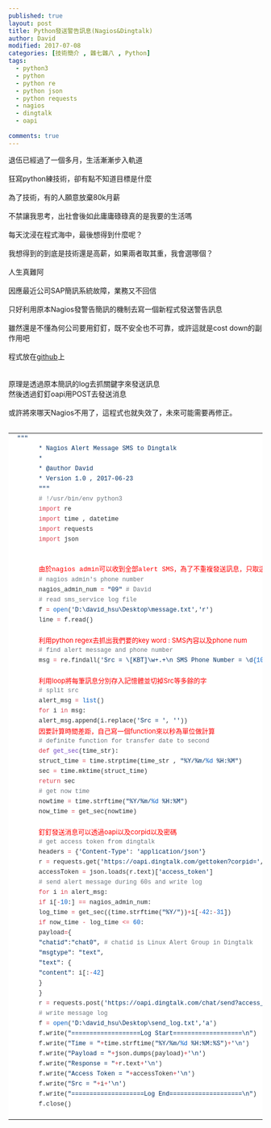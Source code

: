 ```yaml
---
published: true
layout: post
title: Python發送警告訊息(Nagios&Dingtalk)
author: David
modified: 2017-07-08
categories: [技術簡介 , 雜七雜八 , Python]
tags: 
  - python3
  - python
  - python re
  - python json
  - python requests
  - nagios
  - dingtalk
  - oapi
  
comments: true
---
```

退伍已經過了一個多月，生活漸漸步入軌道<br />
<br />
狂寫python練技術，卻有點不知道目標是什麼<br />
<br />
為了技術，有的人願意放棄80k月薪<br />
<br />
不禁讓我思考，出社會後如此庸庸碌碌真的是我要的生活嗎<br />
<br />
每天沈浸在程式海中，最後想得到什麼呢？<br />
<br />
我想得到的到底是技術還是高薪，如果兩者取其重，我會選哪個？<br />
<br />
人生真難阿<br />
<br />
因應最近公司SAP簡訊系統故障，業務又不回信<br />
<br />
只好利用原本Nagios發警告簡訊的機制去寫一個新程式發送警告訊息<br />
<br />
雖然還是不懂為何公司要用釘釘，既不安全也不可靠，或許這就是cost down的副作用吧<br />
<br />
程式放在<a href="https://github.com/davidh83110/Nagios_Dingtalk-Alert-Msg" target="_blank">github</a>上<br />
<br />
<br />
原理是透過原本簡訊的log去抓關鍵字來發送訊息<br />
然後透過釘釘oapi用POST去發送消息<br />
<br />
或許將來哪天Nagios不用了，這程式也就失效了，未來可能需要再修正。<br />
<br />
<table class="highlight tab-size js-file-line-container" data-tab-size="8" style="background-color: white; border-collapse: collapse; border-spacing: 0px; box-sizing: border-box; color: #24292e; font-family: -apple-system, system-ui, &quot;Segoe UI&quot;, Helvetica, Arial, sans-serif, &quot;Apple Color Emoji&quot;, &quot;Segoe UI Emoji&quot;, &quot;Segoe UI Symbol&quot;; font-size: 14px; tab-size: 8;"><tbody style="box-sizing: border-box;">
<tr style="box-sizing: border-box;"><td class="blob-code blob-code-inner js-file-line" id="LC1" style="box-sizing: border-box; font-family: SFMono-Regular, Consolas, &quot;Liberation Mono&quot;, Menlo, Courier, monospace; font-size: 12px; line-height: 20px; overflow: visible; padding: 0px 10px; position: relative; vertical-align: top; white-space: pre; word-wrap: normal;"><span class="pl-s" style="box-sizing: border-box; color: #032f62;"> """</span></td></tr>
<tr style="box-sizing: border-box;"><td class="blob-num js-line-number" data-line-number="2" id="L2" style="box-sizing: border-box; color: rgba(27, 31, 35, 0.3); cursor: pointer; font-family: SFMono-Regular, Consolas, &quot;Liberation Mono&quot;, Menlo, Courier, monospace; font-size: 12px; line-height: 20px; min-width: 50px; padding: 0px 10px; text-align: right; user-select: none; vertical-align: top; white-space: nowrap; width: 50px;"></td><td class="blob-code blob-code-inner js-file-line" id="LC2" style="box-sizing: border-box; font-family: SFMono-Regular, Consolas, &quot;Liberation Mono&quot;, Menlo, Courier, monospace; font-size: 12px; line-height: 20px; overflow: visible; padding: 0px 10px; position: relative; vertical-align: top; white-space: pre; word-wrap: normal;"><span class="pl-s" style="box-sizing: border-box; color: #032f62;">* Nagios Alert Message SMS to Dingtalk</span></td></tr>
<tr style="box-sizing: border-box;"><td class="blob-num js-line-number" data-line-number="3" id="L3" style="box-sizing: border-box; color: rgba(27, 31, 35, 0.3); cursor: pointer; font-family: SFMono-Regular, Consolas, &quot;Liberation Mono&quot;, Menlo, Courier, monospace; font-size: 12px; line-height: 20px; min-width: 50px; padding: 0px 10px; text-align: right; user-select: none; vertical-align: top; white-space: nowrap; width: 50px;"></td><td class="blob-code blob-code-inner js-file-line" id="LC3" style="box-sizing: border-box; font-family: SFMono-Regular, Consolas, &quot;Liberation Mono&quot;, Menlo, Courier, monospace; font-size: 12px; line-height: 20px; overflow: visible; padding: 0px 10px; position: relative; vertical-align: top; white-space: pre; word-wrap: normal;"><span class="pl-s" style="box-sizing: border-box; color: #032f62;">* </span></td></tr>
<tr style="box-sizing: border-box;"><td class="blob-num js-line-number" data-line-number="4" id="L4" style="box-sizing: border-box; color: rgba(27, 31, 35, 0.3); cursor: pointer; font-family: SFMono-Regular, Consolas, &quot;Liberation Mono&quot;, Menlo, Courier, monospace; font-size: 12px; line-height: 20px; min-width: 50px; padding: 0px 10px; text-align: right; user-select: none; vertical-align: top; white-space: nowrap; width: 50px;"></td><td class="blob-code blob-code-inner js-file-line" id="LC4" style="box-sizing: border-box; font-family: SFMono-Regular, Consolas, &quot;Liberation Mono&quot;, Menlo, Courier, monospace; font-size: 12px; line-height: 20px; overflow: visible; padding: 0px 10px; position: relative; vertical-align: top; white-space: pre; word-wrap: normal;"><span class="pl-s" style="box-sizing: border-box; color: #032f62;">* @author David</span></td></tr>
<tr style="box-sizing: border-box;"><td class="blob-num js-line-number" data-line-number="5" id="L5" style="box-sizing: border-box; color: rgba(27, 31, 35, 0.3); cursor: pointer; font-family: SFMono-Regular, Consolas, &quot;Liberation Mono&quot;, Menlo, Courier, monospace; font-size: 12px; line-height: 20px; min-width: 50px; padding: 0px 10px; text-align: right; user-select: none; vertical-align: top; white-space: nowrap; width: 50px;"></td><td class="blob-code blob-code-inner js-file-line" id="LC5" style="box-sizing: border-box; font-family: SFMono-Regular, Consolas, &quot;Liberation Mono&quot;, Menlo, Courier, monospace; font-size: 12px; line-height: 20px; overflow: visible; padding: 0px 10px; position: relative; vertical-align: top; white-space: pre; word-wrap: normal;"><span class="pl-s" style="box-sizing: border-box; color: #032f62;">* Version 1.0 , 2017-06-23</span></td></tr>
<tr style="box-sizing: border-box;"><td class="blob-num js-line-number" data-line-number="6" id="L6" style="box-sizing: border-box; color: rgba(27, 31, 35, 0.3); cursor: pointer; font-family: SFMono-Regular, Consolas, &quot;Liberation Mono&quot;, Menlo, Courier, monospace; font-size: 12px; line-height: 20px; min-width: 50px; padding: 0px 10px; text-align: right; user-select: none; vertical-align: top; white-space: nowrap; width: 50px;"></td><td class="blob-code blob-code-inner js-file-line" id="LC6" style="box-sizing: border-box; font-family: SFMono-Regular, Consolas, &quot;Liberation Mono&quot;, Menlo, Courier, monospace; font-size: 12px; line-height: 20px; overflow: visible; padding: 0px 10px; position: relative; vertical-align: top; white-space: pre; word-wrap: normal;"><span class="pl-s" style="box-sizing: border-box; color: #032f62;">"""</span></td></tr>
<tr style="box-sizing: border-box;"><td class="blob-num js-line-number" data-line-number="7" id="L7" style="box-sizing: border-box; color: rgba(27, 31, 35, 0.3); cursor: pointer; font-family: SFMono-Regular, Consolas, &quot;Liberation Mono&quot;, Menlo, Courier, monospace; font-size: 12px; line-height: 20px; min-width: 50px; padding: 0px 10px; text-align: right; user-select: none; vertical-align: top; white-space: nowrap; width: 50px;"></td><td class="blob-code blob-code-inner js-file-line" id="LC7" style="box-sizing: border-box; font-family: SFMono-Regular, Consolas, &quot;Liberation Mono&quot;, Menlo, Courier, monospace; font-size: 12px; line-height: 20px; overflow: visible; padding: 0px 10px; position: relative; vertical-align: top; white-space: pre; word-wrap: normal;"><span class="pl-c" style="box-sizing: border-box; color: #6a737d;"><span class="pl-c" style="box-sizing: border-box;">#</span> !/usr/bin/env python3</span></td></tr>
<tr style="box-sizing: border-box;"><td class="blob-num js-line-number" data-line-number="8" id="L8" style="box-sizing: border-box; color: rgba(27, 31, 35, 0.3); cursor: pointer; font-family: SFMono-Regular, Consolas, &quot;Liberation Mono&quot;, Menlo, Courier, monospace; font-size: 12px; line-height: 20px; min-width: 50px; padding: 0px 10px; text-align: right; user-select: none; vertical-align: top; white-space: nowrap; width: 50px;"></td><td class="blob-code blob-code-inner js-file-line" id="LC8" style="box-sizing: border-box; font-family: SFMono-Regular, Consolas, &quot;Liberation Mono&quot;, Menlo, Courier, monospace; font-size: 12px; line-height: 20px; overflow: visible; padding: 0px 10px; position: relative; vertical-align: top; white-space: pre; word-wrap: normal;"><span class="pl-k" style="box-sizing: border-box; color: #d73a49;">import</span> re</td></tr>
<tr style="box-sizing: border-box;"><td class="blob-num js-line-number" data-line-number="9" id="L9" style="box-sizing: border-box; color: rgba(27, 31, 35, 0.3); cursor: pointer; font-family: SFMono-Regular, Consolas, &quot;Liberation Mono&quot;, Menlo, Courier, monospace; font-size: 12px; line-height: 20px; min-width: 50px; padding: 0px 10px; text-align: right; user-select: none; vertical-align: top; white-space: nowrap; width: 50px;"></td><td class="blob-code blob-code-inner js-file-line" id="LC9" style="box-sizing: border-box; font-family: SFMono-Regular, Consolas, &quot;Liberation Mono&quot;, Menlo, Courier, monospace; font-size: 12px; line-height: 20px; overflow: visible; padding: 0px 10px; position: relative; vertical-align: top; white-space: pre; word-wrap: normal;"><span class="pl-k" style="box-sizing: border-box; color: #d73a49;">import</span> time , datetime</td></tr>
<tr style="box-sizing: border-box;"><td class="blob-num js-line-number" data-line-number="10" id="L10" style="box-sizing: border-box; color: rgba(27, 31, 35, 0.3); cursor: pointer; font-family: SFMono-Regular, Consolas, &quot;Liberation Mono&quot;, Menlo, Courier, monospace; font-size: 12px; line-height: 20px; min-width: 50px; padding: 0px 10px; text-align: right; user-select: none; vertical-align: top; white-space: nowrap; width: 50px;"></td><td class="blob-code blob-code-inner js-file-line" id="LC10" style="box-sizing: border-box; font-family: SFMono-Regular, Consolas, &quot;Liberation Mono&quot;, Menlo, Courier, monospace; font-size: 12px; line-height: 20px; overflow: visible; padding: 0px 10px; position: relative; vertical-align: top; white-space: pre; word-wrap: normal;"><span class="pl-k" style="box-sizing: border-box; color: #d73a49;">import</span> requests</td></tr>
<tr style="box-sizing: border-box;"><td class="blob-num js-line-number" data-line-number="11" id="L11" style="box-sizing: border-box; color: rgba(27, 31, 35, 0.3); cursor: pointer; font-family: SFMono-Regular, Consolas, &quot;Liberation Mono&quot;, Menlo, Courier, monospace; font-size: 12px; line-height: 20px; min-width: 50px; padding: 0px 10px; text-align: right; user-select: none; vertical-align: top; white-space: nowrap; width: 50px;"></td><td class="blob-code blob-code-inner js-file-line" id="LC11" style="box-sizing: border-box; font-family: SFMono-Regular, Consolas, &quot;Liberation Mono&quot;, Menlo, Courier, monospace; font-size: 12px; line-height: 20px; overflow: visible; padding: 0px 10px; position: relative; vertical-align: top; white-space: pre; word-wrap: normal;"><span class="pl-k" style="box-sizing: border-box; color: #d73a49;">import</span> json</td></tr>
<tr style="box-sizing: border-box;"><td class="blob-num js-line-number" data-line-number="12" id="L12" style="box-sizing: border-box; color: rgba(27, 31, 35, 0.3); cursor: pointer; font-family: SFMono-Regular, Consolas, &quot;Liberation Mono&quot;, Menlo, Courier, monospace; font-size: 12px; line-height: 20px; min-width: 50px; padding: 0px 10px; text-align: right; user-select: none; vertical-align: top; white-space: nowrap; width: 50px;"></td><td class="blob-code blob-code-inner js-file-line" id="LC12" style="box-sizing: border-box; font-family: SFMono-Regular, Consolas, &quot;Liberation Mono&quot;, Menlo, Courier, monospace; line-height: 20px; overflow: visible; padding: 0px 10px; position: relative; vertical-align: top; white-space: pre; word-wrap: normal;"><span style="color: red; font-size: small;"><br /></span>
<span style="color: red; font-size: small;">由於nagios admin可以收到全部alert SMS，為了不重複發送訊息，只取這一筆num</span></td></tr>
<tr style="box-sizing: border-box;"><td class="blob-num js-line-number" data-line-number="13" id="L13" style="box-sizing: border-box; color: rgba(27, 31, 35, 0.3); cursor: pointer; font-family: SFMono-Regular, Consolas, &quot;Liberation Mono&quot;, Menlo, Courier, monospace; font-size: 12px; line-height: 20px; min-width: 50px; padding: 0px 10px; text-align: right; user-select: none; vertical-align: top; white-space: nowrap; width: 50px;"></td><td class="blob-code blob-code-inner js-file-line" id="LC13" style="box-sizing: border-box; font-family: SFMono-Regular, Consolas, &quot;Liberation Mono&quot;, Menlo, Courier, monospace; font-size: 12px; line-height: 20px; overflow: visible; padding: 0px 10px; position: relative; vertical-align: top; white-space: pre; word-wrap: normal;"><span class="pl-c" style="box-sizing: border-box; color: #6a737d;"><span class="pl-c" style="box-sizing: border-box;">#</span> nagios admin's phone number</span></td></tr>
<tr style="box-sizing: border-box;"><td class="blob-num js-line-number" data-line-number="14" id="L14" style="box-sizing: border-box; color: rgba(27, 31, 35, 0.3); cursor: pointer; font-family: SFMono-Regular, Consolas, &quot;Liberation Mono&quot;, Menlo, Courier, monospace; font-size: 12px; line-height: 20px; min-width: 50px; padding: 0px 10px; text-align: right; user-select: none; vertical-align: top; white-space: nowrap; width: 50px;"></td><td class="blob-code blob-code-inner js-file-line" id="LC14" style="box-sizing: border-box; font-family: SFMono-Regular, Consolas, &quot;Liberation Mono&quot;, Menlo, Courier, monospace; font-size: 12px; line-height: 20px; overflow: visible; padding: 0px 10px; position: relative; vertical-align: top; white-space: pre; word-wrap: normal;">nagios_admin_num <span class="pl-k" style="box-sizing: border-box; color: #d73a49;">=</span> <span class="pl-s" style="box-sizing: border-box; color: #032f62;"><span class="pl-pds" style="box-sizing: border-box;">"</span>09<span class="pl-pds" style="box-sizing: border-box;">"</span></span> <span class="pl-c" style="box-sizing: border-box; color: #6a737d;"><span class="pl-c" style="box-sizing: border-box;">#</span> David</span></td></tr>
<tr style="box-sizing: border-box;"><td class="blob-num js-line-number" data-line-number="15" id="L15" style="box-sizing: border-box; color: rgba(27, 31, 35, 0.3); cursor: pointer; font-family: SFMono-Regular, Consolas, &quot;Liberation Mono&quot;, Menlo, Courier, monospace; font-size: 12px; line-height: 20px; min-width: 50px; padding: 0px 10px; text-align: right; user-select: none; vertical-align: top; white-space: nowrap; width: 50px;"></td><td class="blob-code blob-code-inner js-file-line" id="LC15" style="box-sizing: border-box; font-family: SFMono-Regular, Consolas, &quot;Liberation Mono&quot;, Menlo, Courier, monospace; font-size: 12px; line-height: 20px; overflow: visible; padding: 0px 10px; position: relative; vertical-align: top; white-space: pre; word-wrap: normal;"></td></tr>
<tr style="box-sizing: border-box;"><td class="blob-num js-line-number" data-line-number="16" id="L16" style="box-sizing: border-box; color: rgba(27, 31, 35, 0.3); cursor: pointer; font-family: SFMono-Regular, Consolas, &quot;Liberation Mono&quot;, Menlo, Courier, monospace; font-size: 12px; line-height: 20px; min-width: 50px; padding: 0px 10px; text-align: right; user-select: none; vertical-align: top; white-space: nowrap; width: 50px;"></td><td class="blob-code blob-code-inner js-file-line" id="LC16" style="box-sizing: border-box; font-family: SFMono-Regular, Consolas, &quot;Liberation Mono&quot;, Menlo, Courier, monospace; font-size: 12px; line-height: 20px; overflow: visible; padding: 0px 10px; position: relative; vertical-align: top; white-space: pre; word-wrap: normal;"><span class="pl-c" style="box-sizing: border-box; color: #6a737d;"><span class="pl-c" style="box-sizing: border-box;">#</span> read sms_service log file</span></td></tr>
<tr style="box-sizing: border-box;"><td class="blob-num js-line-number" data-line-number="17" id="L17" style="box-sizing: border-box; color: rgba(27, 31, 35, 0.3); cursor: pointer; font-family: SFMono-Regular, Consolas, &quot;Liberation Mono&quot;, Menlo, Courier, monospace; font-size: 12px; line-height: 20px; min-width: 50px; padding: 0px 10px; text-align: right; user-select: none; vertical-align: top; white-space: nowrap; width: 50px;"></td><td class="blob-code blob-code-inner js-file-line" id="LC17" style="box-sizing: border-box; font-family: SFMono-Regular, Consolas, &quot;Liberation Mono&quot;, Menlo, Courier, monospace; font-size: 12px; line-height: 20px; overflow: visible; padding: 0px 10px; position: relative; vertical-align: top; white-space: pre; word-wrap: normal;">f <span class="pl-k" style="box-sizing: border-box; color: #d73a49;">=</span> <span class="pl-c1" style="box-sizing: border-box; color: #005cc5;">open</span>(<span class="pl-s" style="box-sizing: border-box; color: #032f62;"><span class="pl-pds" style="box-sizing: border-box;">'</span>D:\david_hsu\Desktop\message.txt<span class="pl-pds" style="box-sizing: border-box;">'</span></span>,<span class="pl-s" style="box-sizing: border-box; color: #032f62;"><span class="pl-pds" style="box-sizing: border-box;">'</span>r<span class="pl-pds" style="box-sizing: border-box;">'</span></span>)</td></tr>
<tr style="box-sizing: border-box;"><td class="blob-num js-line-number" data-line-number="18" id="L18" style="box-sizing: border-box; color: rgba(27, 31, 35, 0.3); cursor: pointer; font-family: SFMono-Regular, Consolas, &quot;Liberation Mono&quot;, Menlo, Courier, monospace; font-size: 12px; line-height: 20px; min-width: 50px; padding: 0px 10px; text-align: right; user-select: none; vertical-align: top; white-space: nowrap; width: 50px;"></td><td class="blob-code blob-code-inner js-file-line" id="LC18" style="box-sizing: border-box; font-family: SFMono-Regular, Consolas, &quot;Liberation Mono&quot;, Menlo, Courier, monospace; font-size: 12px; line-height: 20px; overflow: visible; padding: 0px 10px; position: relative; vertical-align: top; white-space: pre; word-wrap: normal;">line <span class="pl-k" style="box-sizing: border-box; color: #d73a49;">=</span> f.read()</td></tr>
<tr style="box-sizing: border-box;"><td class="blob-num js-line-number" data-line-number="19" id="L19" style="box-sizing: border-box; color: rgba(27, 31, 35, 0.3); cursor: pointer; font-family: SFMono-Regular, Consolas, &quot;Liberation Mono&quot;, Menlo, Courier, monospace; font-size: 12px; line-height: 20px; min-width: 50px; padding: 0px 10px; text-align: right; user-select: none; vertical-align: top; white-space: nowrap; width: 50px;"></td><td class="blob-code blob-code-inner js-file-line" id="LC19" style="box-sizing: border-box; line-height: 20px; overflow: visible; padding: 0px 10px; position: relative; vertical-align: top; white-space: pre; word-wrap: normal;"><span style="font-size: 12px;">
</span><span style="color: red; font-size: small;">利用python regex去抓出我們要的key word : SMS內容以及phone num</span></td></tr>
<tr style="box-sizing: border-box;"><td class="blob-num js-line-number" data-line-number="20" id="L20" style="box-sizing: border-box; color: rgba(27, 31, 35, 0.3); cursor: pointer; font-family: SFMono-Regular, Consolas, &quot;Liberation Mono&quot;, Menlo, Courier, monospace; font-size: 12px; line-height: 20px; min-width: 50px; padding: 0px 10px; text-align: right; user-select: none; vertical-align: top; white-space: nowrap; width: 50px;"></td><td class="blob-code blob-code-inner js-file-line" id="LC20" style="box-sizing: border-box; font-family: SFMono-Regular, Consolas, &quot;Liberation Mono&quot;, Menlo, Courier, monospace; font-size: 12px; line-height: 20px; overflow: visible; padding: 0px 10px; position: relative; vertical-align: top; white-space: pre; word-wrap: normal;"><span class="pl-c" style="box-sizing: border-box; color: #6a737d;"><span class="pl-c" style="box-sizing: border-box;">#</span> find alert message and phone number</span></td></tr>
<tr style="box-sizing: border-box;"><td class="blob-num js-line-number" data-line-number="21" id="L21" style="box-sizing: border-box; color: rgba(27, 31, 35, 0.3); cursor: pointer; font-family: SFMono-Regular, Consolas, &quot;Liberation Mono&quot;, Menlo, Courier, monospace; font-size: 12px; line-height: 20px; min-width: 50px; padding: 0px 10px; text-align: right; user-select: none; vertical-align: top; white-space: nowrap; width: 50px;"></td><td class="blob-code blob-code-inner js-file-line" id="LC21" style="box-sizing: border-box; font-family: SFMono-Regular, Consolas, &quot;Liberation Mono&quot;, Menlo, Courier, monospace; font-size: 12px; line-height: 20px; overflow: visible; padding: 0px 10px; position: relative; vertical-align: top; white-space: pre; word-wrap: normal;">msg <span class="pl-k" style="box-sizing: border-box; color: #d73a49;">=</span> re.findall(<span class="pl-s" style="box-sizing: border-box; color: #032f62;"><span class="pl-pds" style="box-sizing: border-box;">'</span>Src = \[KBT]\w+.+<span class="pl-cce" style="box-sizing: border-box;">\n</span> SMS Phone Number = \d<span class="pl-c1" style="box-sizing: border-box; color: #005cc5;">{10}</span><span class="pl-pds" style="box-sizing: border-box;">'</span></span>,line)</td></tr>
<tr style="box-sizing: border-box;"><td class="blob-num js-line-number" data-line-number="22" id="L22" style="box-sizing: border-box; color: rgba(27, 31, 35, 0.3); cursor: pointer; font-family: SFMono-Regular, Consolas, &quot;Liberation Mono&quot;, Menlo, Courier, monospace; font-size: 12px; line-height: 20px; min-width: 50px; padding: 0px 10px; text-align: right; user-select: none; vertical-align: top; white-space: nowrap; width: 50px;"></td><td class="blob-code blob-code-inner js-file-line" id="LC22" style="box-sizing: border-box; line-height: 20px; overflow: visible; padding: 0px 10px; position: relative; vertical-align: top; white-space: pre; word-wrap: normal;"><span style="font-size: 12px;">
</span><span style="color: red; font-size: small;">利用loop將每筆訊息分別存入記憶體並切掉Src等多餘的字</span></td></tr>
<tr style="box-sizing: border-box;"><td class="blob-num js-line-number" data-line-number="23" id="L23" style="box-sizing: border-box; color: rgba(27, 31, 35, 0.3); cursor: pointer; font-family: SFMono-Regular, Consolas, &quot;Liberation Mono&quot;, Menlo, Courier, monospace; font-size: 12px; line-height: 20px; min-width: 50px; padding: 0px 10px; text-align: right; user-select: none; vertical-align: top; white-space: nowrap; width: 50px;"></td><td class="blob-code blob-code-inner js-file-line" id="LC23" style="box-sizing: border-box; font-family: SFMono-Regular, Consolas, &quot;Liberation Mono&quot;, Menlo, Courier, monospace; font-size: 12px; line-height: 20px; overflow: visible; padding: 0px 10px; position: relative; vertical-align: top; white-space: pre; word-wrap: normal;"><span class="pl-c" style="box-sizing: border-box; color: #6a737d;"><span class="pl-c" style="box-sizing: border-box;">#</span> split src</span></td></tr>
<tr style="box-sizing: border-box;"><td class="blob-num js-line-number" data-line-number="24" id="L24" style="box-sizing: border-box; color: rgba(27, 31, 35, 0.3); cursor: pointer; font-family: SFMono-Regular, Consolas, &quot;Liberation Mono&quot;, Menlo, Courier, monospace; font-size: 12px; line-height: 20px; min-width: 50px; padding: 0px 10px; text-align: right; user-select: none; vertical-align: top; white-space: nowrap; width: 50px;"></td><td class="blob-code blob-code-inner js-file-line" id="LC24" style="box-sizing: border-box; font-family: SFMono-Regular, Consolas, &quot;Liberation Mono&quot;, Menlo, Courier, monospace; font-size: 12px; line-height: 20px; overflow: visible; padding: 0px 10px; position: relative; vertical-align: top; white-space: pre; word-wrap: normal;">alert_msg <span class="pl-k" style="box-sizing: border-box; color: #d73a49;">=</span> <span class="pl-c1" style="box-sizing: border-box; color: #005cc5;">list</span>()</td></tr>
<tr style="box-sizing: border-box;"><td class="blob-num js-line-number" data-line-number="25" id="L25" style="box-sizing: border-box; color: rgba(27, 31, 35, 0.3); cursor: pointer; font-family: SFMono-Regular, Consolas, &quot;Liberation Mono&quot;, Menlo, Courier, monospace; font-size: 12px; line-height: 20px; min-width: 50px; padding: 0px 10px; text-align: right; user-select: none; vertical-align: top; white-space: nowrap; width: 50px;"></td><td class="blob-code blob-code-inner js-file-line" id="LC25" style="box-sizing: border-box; font-family: SFMono-Regular, Consolas, &quot;Liberation Mono&quot;, Menlo, Courier, monospace; font-size: 12px; line-height: 20px; overflow: visible; padding: 0px 10px; position: relative; vertical-align: top; white-space: pre; word-wrap: normal;"><span class="pl-k" style="box-sizing: border-box; color: #d73a49;">for</span> i <span class="pl-k" style="box-sizing: border-box; color: #d73a49;">in</span> msg:</td></tr>
<tr style="box-sizing: border-box;"><td class="blob-num js-line-number" data-line-number="26" id="L26" style="box-sizing: border-box; color: rgba(27, 31, 35, 0.3); cursor: pointer; font-family: SFMono-Regular, Consolas, &quot;Liberation Mono&quot;, Menlo, Courier, monospace; font-size: 12px; line-height: 20px; min-width: 50px; padding: 0px 10px; text-align: right; user-select: none; vertical-align: top; white-space: nowrap; width: 50px;"></td><td class="blob-code blob-code-inner js-file-line" id="LC26" style="box-sizing: border-box; font-family: SFMono-Regular, Consolas, &quot;Liberation Mono&quot;, Menlo, Courier, monospace; font-size: 12px; line-height: 20px; overflow: visible; padding: 0px 10px; position: relative; vertical-align: top; white-space: pre; word-wrap: normal;">alert_msg.append(i.replace(<span class="pl-s" style="box-sizing: border-box; color: #032f62;"><span class="pl-pds" style="box-sizing: border-box;">'</span>Src = <span class="pl-pds" style="box-sizing: border-box;">'</span></span>, <span class="pl-s" style="box-sizing: border-box; color: #032f62;"><span class="pl-pds" style="box-sizing: border-box;">'</span><span class="pl-pds" style="box-sizing: border-box;">'</span></span>))</td></tr>
<tr style="box-sizing: border-box;"><td class="blob-num js-line-number" data-line-number="27" id="L27" style="box-sizing: border-box; color: rgba(27, 31, 35, 0.3); cursor: pointer; font-family: SFMono-Regular, Consolas, &quot;Liberation Mono&quot;, Menlo, Courier, monospace; font-size: 12px; line-height: 20px; min-width: 50px; padding: 0px 10px; text-align: right; user-select: none; vertical-align: top; white-space: nowrap; width: 50px;"></td><td class="blob-code blob-code-inner js-file-line" id="LC27" style="box-sizing: border-box; font-family: SFMono-Regular, Consolas, &quot;Liberation Mono&quot;, Menlo, Courier, monospace; font-size: 12px; line-height: 20px; overflow: visible; padding: 0px 10px; position: relative; vertical-align: top; white-space: pre; word-wrap: normal;"></td></tr>
<tr style="box-sizing: border-box;"><td class="blob-num js-line-number" data-line-number="28" id="L28" style="box-sizing: border-box; color: rgba(27, 31, 35, 0.3); cursor: pointer; font-family: SFMono-Regular, Consolas, &quot;Liberation Mono&quot;, Menlo, Courier, monospace; font-size: 12px; line-height: 20px; min-width: 50px; padding: 0px 10px; text-align: right; user-select: none; vertical-align: top; white-space: nowrap; width: 50px;"></td><td class="blob-code blob-code-inner js-file-line" id="LC28" style="box-sizing: border-box; line-height: 20px; overflow: visible; padding: 0px 10px; position: relative; vertical-align: top; white-space: pre; word-wrap: normal;"><span style="color: red; font-size: small;">因要計算時間差距，自己寫一個function來以秒為單位做計算</span></td></tr>
<tr style="box-sizing: border-box;"><td class="blob-num js-line-number" data-line-number="29" id="L29" style="box-sizing: border-box; color: rgba(27, 31, 35, 0.3); cursor: pointer; font-family: SFMono-Regular, Consolas, &quot;Liberation Mono&quot;, Menlo, Courier, monospace; font-size: 12px; line-height: 20px; min-width: 50px; padding: 0px 10px; text-align: right; user-select: none; vertical-align: top; white-space: nowrap; width: 50px;"></td><td class="blob-code blob-code-inner js-file-line" id="LC29" style="box-sizing: border-box; font-family: SFMono-Regular, Consolas, &quot;Liberation Mono&quot;, Menlo, Courier, monospace; font-size: 12px; line-height: 20px; overflow: visible; padding: 0px 10px; position: relative; vertical-align: top; white-space: pre; word-wrap: normal;"><span class="pl-c" style="box-sizing: border-box; color: #6a737d;"><span class="pl-c" style="box-sizing: border-box;">#</span> definite function for transfer date to second</span></td></tr>
<tr style="box-sizing: border-box;"><td class="blob-num js-line-number" data-line-number="30" id="L30" style="box-sizing: border-box; color: rgba(27, 31, 35, 0.3); cursor: pointer; font-family: SFMono-Regular, Consolas, &quot;Liberation Mono&quot;, Menlo, Courier, monospace; font-size: 12px; line-height: 20px; min-width: 50px; padding: 0px 10px; text-align: right; user-select: none; vertical-align: top; white-space: nowrap; width: 50px;"></td><td class="blob-code blob-code-inner js-file-line" id="LC30" style="box-sizing: border-box; font-family: SFMono-Regular, Consolas, &quot;Liberation Mono&quot;, Menlo, Courier, monospace; font-size: 12px; line-height: 20px; overflow: visible; padding: 0px 10px; position: relative; vertical-align: top; white-space: pre; word-wrap: normal;"><span class="pl-k" style="box-sizing: border-box; color: #d73a49;">def</span> <span class="pl-en" style="box-sizing: border-box; color: #6f42c1;">get_sec</span>(<span class="pl-smi" style="box-sizing: border-box;">time_str</span>):</td></tr>
<tr style="box-sizing: border-box;"><td class="blob-num js-line-number" data-line-number="31" id="L31" style="box-sizing: border-box; color: rgba(27, 31, 35, 0.3); cursor: pointer; font-family: SFMono-Regular, Consolas, &quot;Liberation Mono&quot;, Menlo, Courier, monospace; font-size: 12px; line-height: 20px; min-width: 50px; padding: 0px 10px; text-align: right; user-select: none; vertical-align: top; white-space: nowrap; width: 50px;"></td><td class="blob-code blob-code-inner js-file-line" id="LC31" style="box-sizing: border-box; font-family: SFMono-Regular, Consolas, &quot;Liberation Mono&quot;, Menlo, Courier, monospace; font-size: 12px; line-height: 20px; overflow: visible; padding: 0px 10px; position: relative; vertical-align: top; white-space: pre; word-wrap: normal;">struct_time <span class="pl-k" style="box-sizing: border-box; color: #d73a49;">=</span> time.strptime(time_str , <span class="pl-s" style="box-sizing: border-box; color: #032f62;"><span class="pl-pds" style="box-sizing: border-box;">"</span>%Y/%m/<span class="pl-c1" style="box-sizing: border-box; color: #005cc5;">%d</span> %H:%M<span class="pl-pds" style="box-sizing: border-box;">"</span></span>)</td></tr>
<tr style="box-sizing: border-box;"><td class="blob-num js-line-number" data-line-number="32" id="L32" style="box-sizing: border-box; color: rgba(27, 31, 35, 0.3); cursor: pointer; font-family: SFMono-Regular, Consolas, &quot;Liberation Mono&quot;, Menlo, Courier, monospace; font-size: 12px; line-height: 20px; min-width: 50px; padding: 0px 10px; text-align: right; user-select: none; vertical-align: top; white-space: nowrap; width: 50px;"></td><td class="blob-code blob-code-inner js-file-line" id="LC32" style="box-sizing: border-box; font-family: SFMono-Regular, Consolas, &quot;Liberation Mono&quot;, Menlo, Courier, monospace; font-size: 12px; line-height: 20px; overflow: visible; padding: 0px 10px; position: relative; vertical-align: top; white-space: pre; word-wrap: normal;">sec <span class="pl-k" style="box-sizing: border-box; color: #d73a49;">=</span> time.mktime(struct_time)</td></tr>
<tr style="box-sizing: border-box;"><td class="blob-num js-line-number" data-line-number="33" id="L33" style="box-sizing: border-box; color: rgba(27, 31, 35, 0.3); cursor: pointer; font-family: SFMono-Regular, Consolas, &quot;Liberation Mono&quot;, Menlo, Courier, monospace; font-size: 12px; line-height: 20px; min-width: 50px; padding: 0px 10px; text-align: right; user-select: none; vertical-align: top; white-space: nowrap; width: 50px;"></td><td class="blob-code blob-code-inner js-file-line" id="LC33" style="box-sizing: border-box; font-family: SFMono-Regular, Consolas, &quot;Liberation Mono&quot;, Menlo, Courier, monospace; font-size: 12px; line-height: 20px; overflow: visible; padding: 0px 10px; position: relative; vertical-align: top; white-space: pre; word-wrap: normal;"><span class="pl-k" style="box-sizing: border-box; color: #d73a49;">return</span> sec</td></tr>
<tr style="box-sizing: border-box;"><td class="blob-num js-line-number" data-line-number="34" id="L34" style="box-sizing: border-box; color: rgba(27, 31, 35, 0.3); cursor: pointer; font-family: SFMono-Regular, Consolas, &quot;Liberation Mono&quot;, Menlo, Courier, monospace; font-size: 12px; line-height: 20px; min-width: 50px; padding: 0px 10px; text-align: right; user-select: none; vertical-align: top; white-space: nowrap; width: 50px;"></td><td class="blob-code blob-code-inner js-file-line" id="LC34" style="box-sizing: border-box; font-family: SFMono-Regular, Consolas, &quot;Liberation Mono&quot;, Menlo, Courier, monospace; font-size: 12px; line-height: 20px; overflow: visible; padding: 0px 10px; position: relative; vertical-align: top; white-space: pre; word-wrap: normal;"></td></tr>
<tr style="box-sizing: border-box;"><td class="blob-num js-line-number" data-line-number="35" id="L35" style="box-sizing: border-box; color: rgba(27, 31, 35, 0.3); cursor: pointer; font-family: SFMono-Regular, Consolas, &quot;Liberation Mono&quot;, Menlo, Courier, monospace; font-size: 12px; line-height: 20px; min-width: 50px; padding: 0px 10px; text-align: right; user-select: none; vertical-align: top; white-space: nowrap; width: 50px;"></td><td class="blob-code blob-code-inner js-file-line" id="LC35" style="box-sizing: border-box; font-family: SFMono-Regular, Consolas, &quot;Liberation Mono&quot;, Menlo, Courier, monospace; font-size: 12px; line-height: 20px; overflow: visible; padding: 0px 10px; position: relative; vertical-align: top; white-space: pre; word-wrap: normal;"><span class="pl-c" style="box-sizing: border-box; color: #6a737d;"><span class="pl-c" style="box-sizing: border-box;">#</span> get now time</span></td></tr>
<tr style="box-sizing: border-box;"><td class="blob-num js-line-number" data-line-number="36" id="L36" style="box-sizing: border-box; color: rgba(27, 31, 35, 0.3); cursor: pointer; font-family: SFMono-Regular, Consolas, &quot;Liberation Mono&quot;, Menlo, Courier, monospace; font-size: 12px; line-height: 20px; min-width: 50px; padding: 0px 10px; text-align: right; user-select: none; vertical-align: top; white-space: nowrap; width: 50px;"></td><td class="blob-code blob-code-inner js-file-line" id="LC36" style="box-sizing: border-box; font-family: SFMono-Regular, Consolas, &quot;Liberation Mono&quot;, Menlo, Courier, monospace; font-size: 12px; line-height: 20px; overflow: visible; padding: 0px 10px; position: relative; vertical-align: top; white-space: pre; word-wrap: normal;">nowtime <span class="pl-k" style="box-sizing: border-box; color: #d73a49;">=</span> time.strftime(<span class="pl-s" style="box-sizing: border-box; color: #032f62;"><span class="pl-pds" style="box-sizing: border-box;">"</span>%Y/%m/<span class="pl-c1" style="box-sizing: border-box; color: #005cc5;">%d</span> %H:%M<span class="pl-pds" style="box-sizing: border-box;">"</span></span>)</td></tr>
<tr style="box-sizing: border-box;"><td class="blob-num js-line-number" data-line-number="37" id="L37" style="box-sizing: border-box; color: rgba(27, 31, 35, 0.3); cursor: pointer; font-family: SFMono-Regular, Consolas, &quot;Liberation Mono&quot;, Menlo, Courier, monospace; font-size: 12px; line-height: 20px; min-width: 50px; padding: 0px 10px; text-align: right; user-select: none; vertical-align: top; white-space: nowrap; width: 50px;"></td><td class="blob-code blob-code-inner js-file-line" id="LC37" style="box-sizing: border-box; font-family: SFMono-Regular, Consolas, &quot;Liberation Mono&quot;, Menlo, Courier, monospace; font-size: 12px; line-height: 20px; overflow: visible; padding: 0px 10px; position: relative; vertical-align: top; white-space: pre; word-wrap: normal;">now_time <span class="pl-k" style="box-sizing: border-box; color: #d73a49;">=</span> get_sec(nowtime)</td></tr>
<tr style="box-sizing: border-box;"><td class="blob-num js-line-number" data-line-number="38" id="L38" style="box-sizing: border-box; color: rgba(27, 31, 35, 0.3); cursor: pointer; font-family: SFMono-Regular, Consolas, &quot;Liberation Mono&quot;, Menlo, Courier, monospace; font-size: 12px; line-height: 20px; min-width: 50px; padding: 0px 10px; text-align: right; user-select: none; vertical-align: top; white-space: nowrap; width: 50px;"></td><td class="blob-code blob-code-inner js-file-line" id="LC38" style="box-sizing: border-box; line-height: 20px; overflow: visible; padding: 0px 10px; position: relative; vertical-align: top; white-space: pre; word-wrap: normal;"><span style="font-size: 12px;">
</span><span style="color: red; font-size: small;">釘釘發送消息可以透過oapi以及corpid以及密碼</span></td></tr>
<tr style="box-sizing: border-box;"><td class="blob-num js-line-number" data-line-number="39" id="L39" style="box-sizing: border-box; color: rgba(27, 31, 35, 0.3); cursor: pointer; font-family: SFMono-Regular, Consolas, &quot;Liberation Mono&quot;, Menlo, Courier, monospace; font-size: 12px; line-height: 20px; min-width: 50px; padding: 0px 10px; text-align: right; user-select: none; vertical-align: top; white-space: nowrap; width: 50px;"></td><td class="blob-code blob-code-inner js-file-line" id="LC39" style="box-sizing: border-box; font-family: SFMono-Regular, Consolas, &quot;Liberation Mono&quot;, Menlo, Courier, monospace; font-size: 12px; line-height: 20px; overflow: visible; padding: 0px 10px; position: relative; vertical-align: top; white-space: pre; word-wrap: normal;"><span class="pl-c" style="box-sizing: border-box; color: #6a737d;"><span class="pl-c" style="box-sizing: border-box;">#</span> get access token from dingtalk</span></td></tr>
<tr style="box-sizing: border-box;"><td class="blob-num js-line-number" data-line-number="40" id="L40" style="box-sizing: border-box; color: rgba(27, 31, 35, 0.3); cursor: pointer; font-family: SFMono-Regular, Consolas, &quot;Liberation Mono&quot;, Menlo, Courier, monospace; font-size: 12px; line-height: 20px; min-width: 50px; padding: 0px 10px; text-align: right; user-select: none; vertical-align: top; white-space: nowrap; width: 50px;"></td><td class="blob-code blob-code-inner js-file-line" id="LC40" style="box-sizing: border-box; font-family: SFMono-Regular, Consolas, &quot;Liberation Mono&quot;, Menlo, Courier, monospace; font-size: 12px; line-height: 20px; overflow: visible; padding: 0px 10px; position: relative; vertical-align: top; white-space: pre; word-wrap: normal;">headers <span class="pl-k" style="box-sizing: border-box; color: #d73a49;">=</span> {<span class="pl-s" style="box-sizing: border-box; color: #032f62;"><span class="pl-pds" style="box-sizing: border-box;">'</span>Content-Type<span class="pl-pds" style="box-sizing: border-box;">'</span></span>: <span class="pl-s" style="box-sizing: border-box; color: #032f62;"><span class="pl-pds" style="box-sizing: border-box;">'</span>application/json<span class="pl-pds" style="box-sizing: border-box;">'</span></span>}</td></tr>
<tr style="box-sizing: border-box;"><td class="blob-num js-line-number" data-line-number="41" id="L41" style="box-sizing: border-box; color: rgba(27, 31, 35, 0.3); cursor: pointer; font-family: SFMono-Regular, Consolas, &quot;Liberation Mono&quot;, Menlo, Courier, monospace; font-size: 12px; line-height: 20px; min-width: 50px; padding: 0px 10px; text-align: right; user-select: none; vertical-align: top; white-space: nowrap; width: 50px;"></td><td class="blob-code blob-code-inner js-file-line" id="LC41" style="box-sizing: border-box; font-family: SFMono-Regular, Consolas, &quot;Liberation Mono&quot;, Menlo, Courier, monospace; font-size: 12px; line-height: 20px; overflow: visible; padding: 0px 10px; position: relative; vertical-align: top; white-space: pre; word-wrap: normal;">r <span class="pl-k" style="box-sizing: border-box; color: #d73a49;">=</span> requests.get(<span class="pl-s" style="box-sizing: border-box; color: #032f62;"><span class="pl-pds" style="box-sizing: border-box;">'</span>https://oapi.dingtalk.com/gettoken?corpid=<span class="pl-pds" style="box-sizing: border-box;">'</span></span>,<span class="pl-v" style="box-sizing: border-box; color: #e36209;">headers</span><span class="pl-k" style="box-sizing: border-box; color: #d73a49;">=</span>headers)</td></tr>
<tr style="box-sizing: border-box;"><td class="blob-num js-line-number" data-line-number="42" id="L42" style="box-sizing: border-box; color: rgba(27, 31, 35, 0.3); cursor: pointer; font-family: SFMono-Regular, Consolas, &quot;Liberation Mono&quot;, Menlo, Courier, monospace; font-size: 12px; line-height: 20px; min-width: 50px; padding: 0px 10px; text-align: right; user-select: none; vertical-align: top; white-space: nowrap; width: 50px;"></td><td class="blob-code blob-code-inner js-file-line" id="LC42" style="box-sizing: border-box; font-family: SFMono-Regular, Consolas, &quot;Liberation Mono&quot;, Menlo, Courier, monospace; font-size: 12px; line-height: 20px; overflow: visible; padding: 0px 10px; position: relative; vertical-align: top; white-space: pre; word-wrap: normal;">accessToken <span class="pl-k" style="box-sizing: border-box; color: #d73a49;">=</span> json.loads(r.text)[<span class="pl-s" style="box-sizing: border-box; color: #032f62;"><span class="pl-pds" style="box-sizing: border-box;">'</span>access_token<span class="pl-pds" style="box-sizing: border-box;">'</span></span>]</td></tr>
<tr style="box-sizing: border-box;"><td class="blob-num js-line-number" data-line-number="43" id="L43" style="box-sizing: border-box; color: rgba(27, 31, 35, 0.3); cursor: pointer; font-family: SFMono-Regular, Consolas, &quot;Liberation Mono&quot;, Menlo, Courier, monospace; font-size: 12px; line-height: 20px; min-width: 50px; padding: 0px 10px; text-align: right; user-select: none; vertical-align: top; white-space: nowrap; width: 50px;"></td><td class="blob-code blob-code-inner js-file-line" id="LC43" style="box-sizing: border-box; font-family: SFMono-Regular, Consolas, &quot;Liberation Mono&quot;, Menlo, Courier, monospace; font-size: 12px; line-height: 20px; overflow: visible; padding: 0px 10px; position: relative; vertical-align: top; white-space: pre; word-wrap: normal;"></td></tr>
<tr style="box-sizing: border-box;"><td class="blob-num js-line-number" data-line-number="44" id="L44" style="box-sizing: border-box; color: rgba(27, 31, 35, 0.3); cursor: pointer; font-family: SFMono-Regular, Consolas, &quot;Liberation Mono&quot;, Menlo, Courier, monospace; font-size: 12px; line-height: 20px; min-width: 50px; padding: 0px 10px; text-align: right; user-select: none; vertical-align: top; white-space: nowrap; width: 50px;"></td><td class="blob-code blob-code-inner js-file-line" id="LC44" style="box-sizing: border-box; font-family: SFMono-Regular, Consolas, &quot;Liberation Mono&quot;, Menlo, Courier, monospace; font-size: 12px; line-height: 20px; overflow: visible; padding: 0px 10px; position: relative; vertical-align: top; white-space: pre; word-wrap: normal;"><span class="pl-c" style="box-sizing: border-box; color: #6a737d;"><span class="pl-c" style="box-sizing: border-box;">#</span> send alert message during 60s and write log</span></td></tr>
<tr style="box-sizing: border-box;"><td class="blob-num js-line-number" data-line-number="45" id="L45" style="box-sizing: border-box; color: rgba(27, 31, 35, 0.3); cursor: pointer; font-family: SFMono-Regular, Consolas, &quot;Liberation Mono&quot;, Menlo, Courier, monospace; font-size: 12px; line-height: 20px; min-width: 50px; padding: 0px 10px; text-align: right; user-select: none; vertical-align: top; white-space: nowrap; width: 50px;"></td><td class="blob-code blob-code-inner js-file-line" id="LC45" style="box-sizing: border-box; font-family: SFMono-Regular, Consolas, &quot;Liberation Mono&quot;, Menlo, Courier, monospace; font-size: 12px; line-height: 20px; overflow: visible; padding: 0px 10px; position: relative; vertical-align: top; white-space: pre; word-wrap: normal;"><span class="pl-k" style="box-sizing: border-box; color: #d73a49;">for</span> i <span class="pl-k" style="box-sizing: border-box; color: #d73a49;">in</span> alert_msg:</td></tr>
<tr style="box-sizing: border-box;"><td class="blob-num js-line-number" data-line-number="46" id="L46" style="box-sizing: border-box; color: rgba(27, 31, 35, 0.3); cursor: pointer; font-family: SFMono-Regular, Consolas, &quot;Liberation Mono&quot;, Menlo, Courier, monospace; font-size: 12px; line-height: 20px; min-width: 50px; padding: 0px 10px; text-align: right; user-select: none; vertical-align: top; white-space: nowrap; width: 50px;"></td><td class="blob-code blob-code-inner js-file-line" id="LC46" style="box-sizing: border-box; font-family: SFMono-Regular, Consolas, &quot;Liberation Mono&quot;, Menlo, Courier, monospace; font-size: 12px; line-height: 20px; overflow: visible; padding: 0px 10px; position: relative; vertical-align: top; white-space: pre; word-wrap: normal;"><span class="pl-k" style="box-sizing: border-box; color: #d73a49;">if</span> i[<span class="pl-k" style="box-sizing: border-box; color: #d73a49;">-</span><span class="pl-c1" style="box-sizing: border-box; color: #005cc5;">10</span>:] <span class="pl-k" style="box-sizing: border-box; color: #d73a49;">==</span> nagios_admin_num:</td></tr>
<tr style="box-sizing: border-box;"><td class="blob-num js-line-number" data-line-number="47" id="L47" style="box-sizing: border-box; color: rgba(27, 31, 35, 0.3); cursor: pointer; font-family: SFMono-Regular, Consolas, &quot;Liberation Mono&quot;, Menlo, Courier, monospace; font-size: 12px; line-height: 20px; min-width: 50px; padding: 0px 10px; text-align: right; user-select: none; vertical-align: top; white-space: nowrap; width: 50px;"></td><td class="blob-code blob-code-inner js-file-line" id="LC47" style="box-sizing: border-box; font-family: SFMono-Regular, Consolas, &quot;Liberation Mono&quot;, Menlo, Courier, monospace; font-size: 12px; line-height: 20px; overflow: visible; padding: 0px 10px; position: relative; vertical-align: top; white-space: pre; word-wrap: normal;">log_time <span class="pl-k" style="box-sizing: border-box; color: #d73a49;">=</span> get_sec((time.strftime(<span class="pl-s" style="box-sizing: border-box; color: #032f62;"><span class="pl-pds" style="box-sizing: border-box;">"</span>%Y/<span class="pl-pds" style="box-sizing: border-box;">"</span></span>))<span class="pl-k" style="box-sizing: border-box; color: #d73a49;">+</span>i[<span class="pl-k" style="box-sizing: border-box; color: #d73a49;">-</span><span class="pl-c1" style="box-sizing: border-box; color: #005cc5;">42</span>:<span class="pl-k" style="box-sizing: border-box; color: #d73a49;">-</span><span class="pl-c1" style="box-sizing: border-box; color: #005cc5;">31</span>])</td></tr>
<tr style="box-sizing: border-box;"><td class="blob-num js-line-number" data-line-number="48" id="L48" style="box-sizing: border-box; color: rgba(27, 31, 35, 0.3); cursor: pointer; font-family: SFMono-Regular, Consolas, &quot;Liberation Mono&quot;, Menlo, Courier, monospace; font-size: 12px; line-height: 20px; min-width: 50px; padding: 0px 10px; text-align: right; user-select: none; vertical-align: top; white-space: nowrap; width: 50px;"></td><td class="blob-code blob-code-inner js-file-line" id="LC48" style="box-sizing: border-box; font-family: SFMono-Regular, Consolas, &quot;Liberation Mono&quot;, Menlo, Courier, monospace; font-size: 12px; line-height: 20px; overflow: visible; padding: 0px 10px; position: relative; vertical-align: top; white-space: pre; word-wrap: normal;"><span class="pl-k" style="box-sizing: border-box; color: #d73a49;">if</span> now_time <span class="pl-k" style="box-sizing: border-box; color: #d73a49;">-</span> log_time <span class="pl-k" style="box-sizing: border-box; color: #d73a49;">&lt;=</span> <span class="pl-c1" style="box-sizing: border-box; color: #005cc5;">60</span>:</td></tr>
<tr style="box-sizing: border-box;"><td class="blob-num js-line-number" data-line-number="49" id="L49" style="box-sizing: border-box; color: rgba(27, 31, 35, 0.3); cursor: pointer; font-family: SFMono-Regular, Consolas, &quot;Liberation Mono&quot;, Menlo, Courier, monospace; font-size: 12px; line-height: 20px; min-width: 50px; padding: 0px 10px; text-align: right; user-select: none; vertical-align: top; white-space: nowrap; width: 50px;"></td><td class="blob-code blob-code-inner js-file-line" id="LC49" style="box-sizing: border-box; font-family: SFMono-Regular, Consolas, &quot;Liberation Mono&quot;, Menlo, Courier, monospace; font-size: 12px; line-height: 20px; overflow: visible; padding: 0px 10px; position: relative; vertical-align: top; white-space: pre; word-wrap: normal;">payload<span class="pl-k" style="box-sizing: border-box; color: #d73a49;">=</span>{</td></tr>
<tr style="box-sizing: border-box;"><td class="blob-num js-line-number" data-line-number="50" id="L50" style="box-sizing: border-box; color: rgba(27, 31, 35, 0.3); cursor: pointer; font-family: SFMono-Regular, Consolas, &quot;Liberation Mono&quot;, Menlo, Courier, monospace; font-size: 12px; line-height: 20px; min-width: 50px; padding: 0px 10px; text-align: right; user-select: none; vertical-align: top; white-space: nowrap; width: 50px;"></td><td class="blob-code blob-code-inner js-file-line" id="LC50" style="box-sizing: border-box; font-family: SFMono-Regular, Consolas, &quot;Liberation Mono&quot;, Menlo, Courier, monospace; font-size: 12px; line-height: 20px; overflow: visible; padding: 0px 10px; position: relative; vertical-align: top; white-space: pre; word-wrap: normal;"><span class="pl-s" style="box-sizing: border-box; color: #032f62;"><span class="pl-pds" style="box-sizing: border-box;">"</span>chatid<span class="pl-pds" style="box-sizing: border-box;">"</span></span>:<span class="pl-s" style="box-sizing: border-box; color: #032f62;"><span class="pl-pds" style="box-sizing: border-box;">"</span>chat0<span class="pl-pds" style="box-sizing: border-box;">"</span></span>, <span class="pl-c" style="box-sizing: border-box; color: #6a737d;"><span class="pl-c" style="box-sizing: border-box;">#</span> chatid is Linux Alert Group in Dingtalk</span></td></tr>
<tr style="box-sizing: border-box;"><td class="blob-num js-line-number" data-line-number="51" id="L51" style="box-sizing: border-box; color: rgba(27, 31, 35, 0.3); cursor: pointer; font-family: SFMono-Regular, Consolas, &quot;Liberation Mono&quot;, Menlo, Courier, monospace; font-size: 12px; line-height: 20px; min-width: 50px; padding: 0px 10px; text-align: right; user-select: none; vertical-align: top; white-space: nowrap; width: 50px;"></td><td class="blob-code blob-code-inner js-file-line" id="LC51" style="box-sizing: border-box; font-family: SFMono-Regular, Consolas, &quot;Liberation Mono&quot;, Menlo, Courier, monospace; font-size: 12px; line-height: 20px; overflow: visible; padding: 0px 10px; position: relative; vertical-align: top; white-space: pre; word-wrap: normal;"><span class="pl-s" style="box-sizing: border-box; color: #032f62;"><span class="pl-pds" style="box-sizing: border-box;">"</span>msgtype<span class="pl-pds" style="box-sizing: border-box;">"</span></span>: <span class="pl-s" style="box-sizing: border-box; color: #032f62;"><span class="pl-pds" style="box-sizing: border-box;">"</span>text<span class="pl-pds" style="box-sizing: border-box;">"</span></span>,</td></tr>
<tr style="box-sizing: border-box;"><td class="blob-num js-line-number" data-line-number="52" id="L52" style="box-sizing: border-box; color: rgba(27, 31, 35, 0.3); cursor: pointer; font-family: SFMono-Regular, Consolas, &quot;Liberation Mono&quot;, Menlo, Courier, monospace; font-size: 12px; line-height: 20px; min-width: 50px; padding: 0px 10px; text-align: right; user-select: none; vertical-align: top; white-space: nowrap; width: 50px;"></td><td class="blob-code blob-code-inner js-file-line" id="LC52" style="box-sizing: border-box; font-family: SFMono-Regular, Consolas, &quot;Liberation Mono&quot;, Menlo, Courier, monospace; font-size: 12px; line-height: 20px; overflow: visible; padding: 0px 10px; position: relative; vertical-align: top; white-space: pre; word-wrap: normal;"><span class="pl-s" style="box-sizing: border-box; color: #032f62;"><span class="pl-pds" style="box-sizing: border-box;">"</span>text<span class="pl-pds" style="box-sizing: border-box;">"</span></span>: {</td></tr>
<tr style="box-sizing: border-box;"><td class="blob-num js-line-number" data-line-number="53" id="L53" style="box-sizing: border-box; color: rgba(27, 31, 35, 0.3); cursor: pointer; font-family: SFMono-Regular, Consolas, &quot;Liberation Mono&quot;, Menlo, Courier, monospace; font-size: 12px; line-height: 20px; min-width: 50px; padding: 0px 10px; text-align: right; user-select: none; vertical-align: top; white-space: nowrap; width: 50px;"></td><td class="blob-code blob-code-inner js-file-line" id="LC53" style="box-sizing: border-box; font-family: SFMono-Regular, Consolas, &quot;Liberation Mono&quot;, Menlo, Courier, monospace; font-size: 12px; line-height: 20px; overflow: visible; padding: 0px 10px; position: relative; vertical-align: top; white-space: pre; word-wrap: normal;"><span class="pl-s" style="box-sizing: border-box; color: #032f62;"><span class="pl-pds" style="box-sizing: border-box;">"</span>content<span class="pl-pds" style="box-sizing: border-box;">"</span></span>: i[:<span class="pl-k" style="box-sizing: border-box; color: #d73a49;">-</span><span class="pl-c1" style="box-sizing: border-box; color: #005cc5;">42</span>]</td></tr>
<tr style="box-sizing: border-box;"><td class="blob-num js-line-number" data-line-number="54" id="L54" style="box-sizing: border-box; color: rgba(27, 31, 35, 0.3); cursor: pointer; font-family: SFMono-Regular, Consolas, &quot;Liberation Mono&quot;, Menlo, Courier, monospace; font-size: 12px; line-height: 20px; min-width: 50px; padding: 0px 10px; text-align: right; user-select: none; vertical-align: top; white-space: nowrap; width: 50px;"></td><td class="blob-code blob-code-inner js-file-line" id="LC54" style="box-sizing: border-box; font-family: SFMono-Regular, Consolas, &quot;Liberation Mono&quot;, Menlo, Courier, monospace; font-size: 12px; line-height: 20px; overflow: visible; padding: 0px 10px; position: relative; vertical-align: top; white-space: pre; word-wrap: normal;">}</td></tr>
<tr style="box-sizing: border-box;"><td class="blob-num js-line-number" data-line-number="55" id="L55" style="box-sizing: border-box; color: rgba(27, 31, 35, 0.3); cursor: pointer; font-family: SFMono-Regular, Consolas, &quot;Liberation Mono&quot;, Menlo, Courier, monospace; font-size: 12px; line-height: 20px; min-width: 50px; padding: 0px 10px; text-align: right; user-select: none; vertical-align: top; white-space: nowrap; width: 50px;"></td><td class="blob-code blob-code-inner js-file-line" id="LC55" style="box-sizing: border-box; font-family: SFMono-Regular, Consolas, &quot;Liberation Mono&quot;, Menlo, Courier, monospace; font-size: 12px; line-height: 20px; overflow: visible; padding: 0px 10px; position: relative; vertical-align: top; white-space: pre; word-wrap: normal;">}</td></tr>
<tr style="box-sizing: border-box;"><td class="blob-num js-line-number" data-line-number="56" id="L56" style="box-sizing: border-box; color: rgba(27, 31, 35, 0.3); cursor: pointer; font-family: SFMono-Regular, Consolas, &quot;Liberation Mono&quot;, Menlo, Courier, monospace; font-size: 12px; line-height: 20px; min-width: 50px; padding: 0px 10px; text-align: right; user-select: none; vertical-align: top; white-space: nowrap; width: 50px;"></td><td class="blob-code blob-code-inner js-file-line" id="LC56" style="box-sizing: border-box; font-family: SFMono-Regular, Consolas, &quot;Liberation Mono&quot;, Menlo, Courier, monospace; font-size: 12px; line-height: 20px; overflow: visible; padding: 0px 10px; position: relative; vertical-align: top; white-space: pre; word-wrap: normal;">r <span class="pl-k" style="box-sizing: border-box; color: #d73a49;">=</span> requests.post(<span class="pl-s" style="box-sizing: border-box; color: #032f62;"><span class="pl-pds" style="box-sizing: border-box;">'</span>https://oapi.dingtalk.com/chat/send?access_token=<span class="pl-c1" style="box-sizing: border-box; color: #005cc5;">{0}</span><span class="pl-pds" style="box-sizing: border-box;">'</span></span>.format(accessToken),<span class="pl-v" style="box-sizing: border-box; color: #e36209;">data</span><span class="pl-k" style="box-sizing: border-box; color: #d73a49;">=</span>json.dumps(payload),<span class="pl-v" style="box-sizing: border-box; color: #e36209;">headers</span><span class="pl-k" style="box-sizing: border-box; color: #d73a49;">=</span>headers) </td></tr>
<tr style="box-sizing: border-box;"><td class="blob-num js-line-number" data-line-number="57" id="L57" style="box-sizing: border-box; color: rgba(27, 31, 35, 0.3); cursor: pointer; font-family: SFMono-Regular, Consolas, &quot;Liberation Mono&quot;, Menlo, Courier, monospace; font-size: 12px; line-height: 20px; min-width: 50px; padding: 0px 10px; text-align: right; user-select: none; vertical-align: top; white-space: nowrap; width: 50px;"></td><td class="blob-code blob-code-inner js-file-line" id="LC57" style="box-sizing: border-box; font-family: SFMono-Regular, Consolas, &quot;Liberation Mono&quot;, Menlo, Courier, monospace; font-size: 12px; line-height: 20px; overflow: visible; padding: 0px 10px; position: relative; vertical-align: top; white-space: pre; word-wrap: normal;"><span class="pl-c" style="box-sizing: border-box; color: #6a737d;"><span class="pl-c" style="box-sizing: border-box;">#</span> write message log</span></td></tr>
<tr style="box-sizing: border-box;"><td class="blob-num js-line-number" data-line-number="58" id="L58" style="box-sizing: border-box; color: rgba(27, 31, 35, 0.3); cursor: pointer; font-family: SFMono-Regular, Consolas, &quot;Liberation Mono&quot;, Menlo, Courier, monospace; font-size: 12px; line-height: 20px; min-width: 50px; padding: 0px 10px; text-align: right; user-select: none; vertical-align: top; white-space: nowrap; width: 50px;"></td><td class="blob-code blob-code-inner js-file-line" id="LC58" style="box-sizing: border-box; font-family: SFMono-Regular, Consolas, &quot;Liberation Mono&quot;, Menlo, Courier, monospace; font-size: 12px; line-height: 20px; overflow: visible; padding: 0px 10px; position: relative; vertical-align: top; white-space: pre; word-wrap: normal;">f <span class="pl-k" style="box-sizing: border-box; color: #d73a49;">=</span> <span class="pl-c1" style="box-sizing: border-box; color: #005cc5;">open</span>(<span class="pl-s" style="box-sizing: border-box; color: #032f62;"><span class="pl-pds" style="box-sizing: border-box;">'</span>D:\david_hsu\Desktop\send_log.txt<span class="pl-pds" style="box-sizing: border-box;">'</span></span>,<span class="pl-s" style="box-sizing: border-box; color: #032f62;"><span class="pl-pds" style="box-sizing: border-box;">'</span>a<span class="pl-pds" style="box-sizing: border-box;">'</span></span>)</td></tr>
<tr style="box-sizing: border-box;"><td class="blob-num js-line-number" data-line-number="59" id="L59" style="box-sizing: border-box; color: rgba(27, 31, 35, 0.3); cursor: pointer; font-family: SFMono-Regular, Consolas, &quot;Liberation Mono&quot;, Menlo, Courier, monospace; font-size: 12px; line-height: 20px; min-width: 50px; padding: 0px 10px; text-align: right; user-select: none; vertical-align: top; white-space: nowrap; width: 50px;"></td><td class="blob-code blob-code-inner js-file-line" id="LC59" style="box-sizing: border-box; font-family: SFMono-Regular, Consolas, &quot;Liberation Mono&quot;, Menlo, Courier, monospace; font-size: 12px; line-height: 20px; overflow: visible; padding: 0px 10px; position: relative; vertical-align: top; white-space: pre; word-wrap: normal;">f.write(<span class="pl-s" style="box-sizing: border-box; color: #032f62;"><span class="pl-pds" style="box-sizing: border-box;">"</span>===================Log Start===================<span class="pl-cce" style="box-sizing: border-box;">\n</span><span class="pl-pds" style="box-sizing: border-box;">"</span></span>)</td></tr>
<tr style="box-sizing: border-box;"><td class="blob-num js-line-number" data-line-number="60" id="L60" style="box-sizing: border-box; color: rgba(27, 31, 35, 0.3); cursor: pointer; font-family: SFMono-Regular, Consolas, &quot;Liberation Mono&quot;, Menlo, Courier, monospace; font-size: 12px; line-height: 20px; min-width: 50px; padding: 0px 10px; text-align: right; user-select: none; vertical-align: top; white-space: nowrap; width: 50px;"></td><td class="blob-code blob-code-inner js-file-line" id="LC60" style="box-sizing: border-box; font-family: SFMono-Regular, Consolas, &quot;Liberation Mono&quot;, Menlo, Courier, monospace; font-size: 12px; line-height: 20px; overflow: visible; padding: 0px 10px; position: relative; vertical-align: top; white-space: pre; word-wrap: normal;">f.write(<span class="pl-s" style="box-sizing: border-box; color: #032f62;"><span class="pl-pds" style="box-sizing: border-box;">"</span>Time = <span class="pl-pds" style="box-sizing: border-box;">"</span></span><span class="pl-k" style="box-sizing: border-box; color: #d73a49;">+</span>time.strftime(<span class="pl-s" style="box-sizing: border-box; color: #032f62;"><span class="pl-pds" style="box-sizing: border-box;">"</span>%Y/%m/<span class="pl-c1" style="box-sizing: border-box; color: #005cc5;">%d</span> %H:%M:%S<span class="pl-pds" style="box-sizing: border-box;">"</span></span>)<span class="pl-k" style="box-sizing: border-box; color: #d73a49;">+</span><span class="pl-s" style="box-sizing: border-box; color: #032f62;"><span class="pl-pds" style="box-sizing: border-box;">'</span><span class="pl-cce" style="box-sizing: border-box;">\n</span><span class="pl-pds" style="box-sizing: border-box;">'</span></span>)</td></tr>
<tr style="box-sizing: border-box;"><td class="blob-num js-line-number" data-line-number="61" id="L61" style="box-sizing: border-box; color: rgba(27, 31, 35, 0.3); cursor: pointer; font-family: SFMono-Regular, Consolas, &quot;Liberation Mono&quot;, Menlo, Courier, monospace; font-size: 12px; line-height: 20px; min-width: 50px; padding: 0px 10px; text-align: right; user-select: none; vertical-align: top; white-space: nowrap; width: 50px;"></td><td class="blob-code blob-code-inner js-file-line" id="LC61" style="box-sizing: border-box; font-family: SFMono-Regular, Consolas, &quot;Liberation Mono&quot;, Menlo, Courier, monospace; font-size: 12px; line-height: 20px; overflow: visible; padding: 0px 10px; position: relative; vertical-align: top; white-space: pre; word-wrap: normal;">f.write(<span class="pl-s" style="box-sizing: border-box; color: #032f62;"><span class="pl-pds" style="box-sizing: border-box;">"</span>Payload = <span class="pl-pds" style="box-sizing: border-box;">"</span></span><span class="pl-k" style="box-sizing: border-box; color: #d73a49;">+</span>json.dumps(payload)<span class="pl-k" style="box-sizing: border-box; color: #d73a49;">+</span><span class="pl-s" style="box-sizing: border-box; color: #032f62;"><span class="pl-pds" style="box-sizing: border-box;">'</span><span class="pl-cce" style="box-sizing: border-box;">\n</span><span class="pl-pds" style="box-sizing: border-box;">'</span></span>)</td></tr>
<tr style="box-sizing: border-box;"><td class="blob-num js-line-number" data-line-number="62" id="L62" style="box-sizing: border-box; color: rgba(27, 31, 35, 0.3); cursor: pointer; font-family: SFMono-Regular, Consolas, &quot;Liberation Mono&quot;, Menlo, Courier, monospace; font-size: 12px; line-height: 20px; min-width: 50px; padding: 0px 10px; text-align: right; user-select: none; vertical-align: top; white-space: nowrap; width: 50px;"></td><td class="blob-code blob-code-inner js-file-line" id="LC62" style="box-sizing: border-box; font-family: SFMono-Regular, Consolas, &quot;Liberation Mono&quot;, Menlo, Courier, monospace; font-size: 12px; line-height: 20px; overflow: visible; padding: 0px 10px; position: relative; vertical-align: top; white-space: pre; word-wrap: normal;">f.write(<span class="pl-s" style="box-sizing: border-box; color: #032f62;"><span class="pl-pds" style="box-sizing: border-box;">"</span>Response = <span class="pl-pds" style="box-sizing: border-box;">"</span></span><span class="pl-k" style="box-sizing: border-box; color: #d73a49;">+</span>r.text<span class="pl-k" style="box-sizing: border-box; color: #d73a49;">+</span><span class="pl-s" style="box-sizing: border-box; color: #032f62;"><span class="pl-pds" style="box-sizing: border-box;">'</span><span class="pl-cce" style="box-sizing: border-box;">\n</span><span class="pl-pds" style="box-sizing: border-box;">'</span></span>)</td></tr>
<tr style="box-sizing: border-box;"><td class="blob-num js-line-number" data-line-number="63" id="L63" style="box-sizing: border-box; color: rgba(27, 31, 35, 0.3); cursor: pointer; font-family: SFMono-Regular, Consolas, &quot;Liberation Mono&quot;, Menlo, Courier, monospace; font-size: 12px; line-height: 20px; min-width: 50px; padding: 0px 10px; text-align: right; user-select: none; vertical-align: top; white-space: nowrap; width: 50px;"></td><td class="blob-code blob-code-inner js-file-line" id="LC63" style="box-sizing: border-box; font-family: SFMono-Regular, Consolas, &quot;Liberation Mono&quot;, Menlo, Courier, monospace; font-size: 12px; line-height: 20px; overflow: visible; padding: 0px 10px; position: relative; vertical-align: top; white-space: pre; word-wrap: normal;">f.write(<span class="pl-s" style="box-sizing: border-box; color: #032f62;"><span class="pl-pds" style="box-sizing: border-box;">"</span>Access Token = <span class="pl-pds" style="box-sizing: border-box;">"</span></span><span class="pl-k" style="box-sizing: border-box; color: #d73a49;">+</span>accessToken<span class="pl-k" style="box-sizing: border-box; color: #d73a49;">+</span><span class="pl-s" style="box-sizing: border-box; color: #032f62;"><span class="pl-pds" style="box-sizing: border-box;">'</span><span class="pl-cce" style="box-sizing: border-box;">\n</span><span class="pl-pds" style="box-sizing: border-box;">'</span></span>)</td></tr>
<tr style="box-sizing: border-box;"><td class="blob-num js-line-number" data-line-number="64" id="L64" style="box-sizing: border-box; color: rgba(27, 31, 35, 0.3); cursor: pointer; font-family: SFMono-Regular, Consolas, &quot;Liberation Mono&quot;, Menlo, Courier, monospace; font-size: 12px; line-height: 20px; min-width: 50px; padding: 0px 10px; text-align: right; user-select: none; vertical-align: top; white-space: nowrap; width: 50px;"></td><td class="blob-code blob-code-inner js-file-line" id="LC64" style="box-sizing: border-box; font-family: SFMono-Regular, Consolas, &quot;Liberation Mono&quot;, Menlo, Courier, monospace; font-size: 12px; line-height: 20px; overflow: visible; padding: 0px 10px; position: relative; vertical-align: top; white-space: pre; word-wrap: normal;">f.write(<span class="pl-s" style="box-sizing: border-box; color: #032f62;"><span class="pl-pds" style="box-sizing: border-box;">"</span>Src = <span class="pl-pds" style="box-sizing: border-box;">"</span></span><span class="pl-k" style="box-sizing: border-box; color: #d73a49;">+</span>i<span class="pl-k" style="box-sizing: border-box; color: #d73a49;">+</span><span class="pl-s" style="box-sizing: border-box; color: #032f62;"><span class="pl-pds" style="box-sizing: border-box;">'</span><span class="pl-cce" style="box-sizing: border-box;">\n</span><span class="pl-pds" style="box-sizing: border-box;">'</span></span>)</td></tr>
<tr style="box-sizing: border-box;"><td class="blob-num js-line-number" data-line-number="65" id="L65" style="box-sizing: border-box; color: rgba(27, 31, 35, 0.3); cursor: pointer; font-family: SFMono-Regular, Consolas, &quot;Liberation Mono&quot;, Menlo, Courier, monospace; font-size: 12px; line-height: 20px; min-width: 50px; padding: 0px 10px; text-align: right; user-select: none; vertical-align: top; white-space: nowrap; width: 50px;"></td><td class="blob-code blob-code-inner js-file-line" id="LC65" style="box-sizing: border-box; font-family: SFMono-Regular, Consolas, &quot;Liberation Mono&quot;, Menlo, Courier, monospace; font-size: 12px; line-height: 20px; overflow: visible; padding: 0px 10px; position: relative; vertical-align: top; white-space: pre; word-wrap: normal;">f.write(<span class="pl-s" style="box-sizing: border-box; color: #032f62;"><span class="pl-pds" style="box-sizing: border-box;">"</span>====================Log End====================<span class="pl-cce" style="box-sizing: border-box;">\n</span><span class="pl-pds" style="box-sizing: border-box;">"</span></span>)</td></tr>
<tr style="box-sizing: border-box;"><td class="blob-num js-line-number" data-line-number="66" id="L66" style="box-sizing: border-box; color: rgba(27, 31, 35, 0.3); cursor: pointer; font-family: SFMono-Regular, Consolas, &quot;Liberation Mono&quot;, Menlo, Courier, monospace; font-size: 12px; line-height: 20px; min-width: 50px; padding: 0px 10px; text-align: right; user-select: none; vertical-align: top; white-space: nowrap; width: 50px;"></td><td class="blob-code blob-code-inner js-file-line" id="LC66" style="box-sizing: border-box; font-family: SFMono-Regular, Consolas, &quot;Liberation Mono&quot;, Menlo, Courier, monospace; font-size: 12px; line-height: 20px; overflow: visible; padding: 0px 10px; position: relative; vertical-align: top; white-space: pre; word-wrap: normal;">f.close()</td></tr>
<tr style="box-sizing: border-box;"><td class="blob-num js-line-number" data-line-number="67" id="L67" style="box-sizing: border-box; color: rgba(27, 31, 35, 0.3); cursor: pointer; font-family: SFMono-Regular, Consolas, &quot;Liberation Mono&quot;, Menlo, Courier, monospace; font-size: 12px; line-height: 20px; min-width: 50px; padding: 0px 10px; text-align: right; user-select: none; vertical-align: top; white-space: nowrap; width: 50px;"></td><td class="blob-code blob-code-inner js-file-line" id="LC67" style="box-sizing: border-box; font-family: SFMono-Regular, Consolas, &quot;Liberation Mono&quot;, Menlo, Courier, monospace; font-size: 12px; line-height: 20px; overflow: visible; padding: 0px 10px; position: relative; vertical-align: top; white-space: pre; word-wrap: normal;"></td></tr>
<tr style="box-sizing: border-box;"><td class="blob-num js-line-number" data-line-number="68" id="L68" style="box-sizing: border-box; color: rgba(27, 31, 35, 0.3); cursor: pointer; font-family: SFMono-Regular, Consolas, &quot;Liberation Mono&quot;, Menlo, Courier, monospace; font-size: 12px; line-height: 20px; min-width: 50px; padding: 0px 10px; text-align: right; user-select: none; vertical-align: top; white-space: nowrap; width: 50px;"></td><td class="blob-code blob-code-inner js-file-line" id="LC68" style="box-sizing: border-box; font-family: SFMono-Regular, Consolas, &quot;Liberation Mono&quot;, Menlo, Courier, monospace; font-size: 12px; line-height: 20px; overflow: visible; padding: 0px 10px; position: relative; vertical-align: top; white-space: pre; word-wrap: normal;"></td></tr>
<tr style="box-sizing: border-box;"><td class="blob-num js-line-number" data-line-number="69" id="L69" style="box-sizing: border-box; color: rgba(27, 31, 35, 0.3); cursor: pointer; font-family: SFMono-Regular, Consolas, &quot;Liberation Mono&quot;, Menlo, Courier, monospace; font-size: 12px; line-height: 20px; min-width: 50px; padding: 0px 10px; text-align: right; user-select: none; vertical-align: top; white-space: nowrap; width: 50px;"></td><td class="blob-code blob-code-inner js-file-line" id="LC69" style="box-sizing: border-box; font-size: 12px; line-height: 20px; overflow: visible; padding: 0px 10px; position: relative; text-align: right; vertical-align: top; white-space: pre; word-wrap: normal;">2017-07-08 12:15 David in Taipei</td></tr>
<tr style="box-sizing: border-box;"><td class="blob-num js-line-number" data-line-number="70" id="L70" style="box-sizing: border-box; color: rgba(27, 31, 35, 0.3); cursor: pointer; font-family: SFMono-Regular, Consolas, &quot;Liberation Mono&quot;, Menlo, Courier, monospace; font-size: 12px; line-height: 20px; min-width: 50px; padding: 0px 10px; text-align: right; user-select: none; vertical-align: top; white-space: nowrap; width: 50px;"></td><td class="blob-code blob-code-inner js-file-line" id="LC70" style="box-sizing: border-box; font-family: SFMono-Regular, Consolas, &quot;Liberation Mono&quot;, Menlo, Courier, monospace; font-size: 12px; line-height: 20px; overflow: visible; padding: 0px 10px; position: relative; vertical-align: top; white-space: pre; word-wrap: normal;"></td></tr>
</tbody></table>
